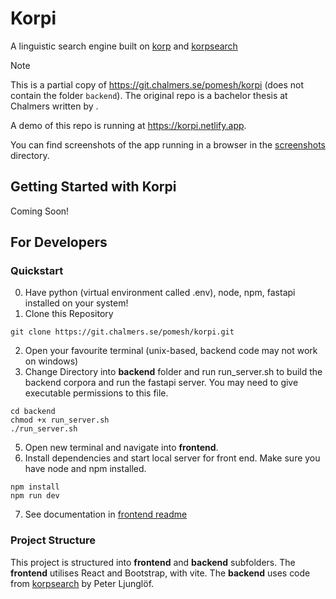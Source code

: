 # Korpi

A linguistic search engine built on [korp](https://spraakbanken.gu.se/korp/) and [korpsearch](https://github.com/heatherleaf/korpsearch)

> [!NOTE]
> This is a partial copy of <https://git.chalmers.se/pomesh/korpi> (does not contain the folder `backend`).
> The original repo is a bachelor thesis at Chalmers written by <INSERT NAMES HERE>.

A demo of this repo is running at <https://korpi.netlify.app>.

You can find screenshots of the app running in a browser in the [screenshots](screenshots/) directory.

## Getting Started with Korpi

Coming Soon!

## For Developers

### Quickstart

0. Have python (virtual environment called .env), node, npm, fastapi installed on your system!
1. Clone this Repository

```shell
git clone https://git.chalmers.se/pomesh/korpi.git
```

2. Open your favourite terminal (unix-based, backend code may not work on windows)
3. Change Directory into **backend** folder and run run_server.sh to build the backend corpora and run the fastapi server.
   You may need to give executable permissions to this file.

```shell
cd backend
chmod +x run_server.sh
./run_server.sh
```

5. Open new terminal and navigate into **frontend**.
6. Install dependencies and start local server for front end. Make sure you have node and npm installed.

```shell
npm install
npm run dev
```

7. See documentation in [frontend readme](/frontend/README.md)

### Project Structure

This project is structured into **frontend** and **backend** subfolders.
The **frontend** utilises React and Bootstrap, with vite.
The **backend** uses code from [korpsearch](https://github.com/heatherleaf/korpsearch) by Peter Ljunglöf.
